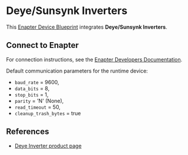 # Deye/Sunsynk Inverters

This [Enapter Device Blueprint](https://go.enapter.com/marketplace-readme) integrates **Deye/Sunsynk Inverters**.

## Connect to Enapter

For connection instructions, see the [Enapter Developers Documentation](https://go.enapter.com/conn-guide-v3).

Default communication parameters for the runtime device:

- `baud_rate` = 9600,
- `data_bits` = 8,
- `stop_bits` = 1,
- `parity` = 'N' (None),
- `read_timeout` = 50,
- `cleanup_trash_bytes` = true

## References

- [Deye Inverter product page](https://www.deyeinverter.com/product/hybrid-inverter-1/sun5-6-8-10-12ksg04lp3.html)
